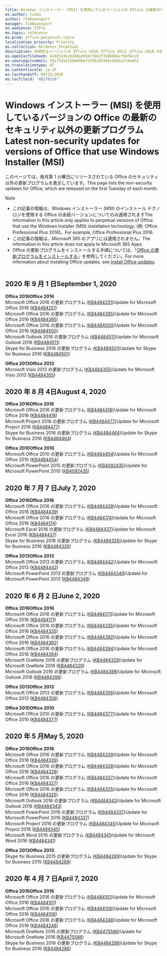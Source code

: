 ```yaml
---
title: Windows インストーラー (MSI) を使用しているバージョンの Office の最新のセキュリティ以外の更新プログラム
ms.author: timda
author: TimDavenport
manager: TimDavenport
ms.audience: ITPro
ms.topic: reference
ms.prod: office-perpetual-itpro
localization_priority: Priority
ms.collection: RelNotes_Perpetual
description: 永続的なバージョンの Office 2016、Office 2013、Office 2010 の最新のセキュリティ以外の更新プログラム情報へのリンクを IT 技術者に提供します
ms.openlocfilehash: 53d2533ecb240ad91b77662f3586804cf68f6cc9
ms.sourcegitcommit: 591f5da255de896ef3156108349c6d2eaf34ed54
ms.translationtype: HT
ms.contentlocale: ja-JP
ms.lasthandoff: 09/22/2020
ms.locfileid: "48174526"
---
```

# <a name="latest-non-security-updates-for-versions-of-office-that-use-windows-installer-msi"></a><span data-ttu-id="6868d-103">Windows インストーラー (MSI) を使用しているバージョンの Office の最新のセキュリティ以外の更新プログラム</span><span class="sxs-lookup"><span data-stu-id="6868d-103">Latest non-security updates for versions of Office that use Windows Installer (MSI)</span></span>

<span data-ttu-id="6868d-104">このページでは、毎月第 1 火曜日にリリースされている Office のセキュリティ以外の更新プログラムを表示しています。</span><span class="sxs-lookup"><span data-stu-id="6868d-104">This page lists the non-security updates for Office, which are released on the first Tuesday of each month.</span></span>

> [!NOTE]
> - <span data-ttu-id="6868d-105">この記事の情報は、Windows インストーラー (MSI) のインストール テクノロジを使用する Office の永続バージョンについてのみ適用されます</span><span class="sxs-lookup"><span data-stu-id="6868d-105">The information in this article only applies to perpetual versions of Office that use the Windows Installer (MSI) installation technology.</span></span> <span data-ttu-id="6868d-106">(例: Office Professional Plus 2016)。</span><span class="sxs-lookup"><span data-stu-id="6868d-106">For example, Office Professional Plus 2016.</span></span>
> - <span data-ttu-id="6868d-107">この記事の情報は、Microsoft 365 のアプリには適用されません。</span><span class="sxs-lookup"><span data-stu-id="6868d-107">The information in this article does not apply to Microsoft 365 Apps.</span></span>
> - <span data-ttu-id="6868d-108">Office の更新プログラムをインストールする手順については、「[Office の更新プログラムをインストールする](https://support.office.com/article/2ab296f3-7f03-43a2-8e50-46de917611c5)」を参照してください。</span><span class="sxs-lookup"><span data-stu-id="6868d-108">For more information about installing Office updates, see [Install Office updates](https://support.office.com/article/2ab296f3-7f03-43a2-8e50-46de917611c5).</span></span>
<br/><br/>

## <a name="september-1-2020"></a><span data-ttu-id="6868d-109">2020 年 9 月 1 日</span><span class="sxs-lookup"><span data-stu-id="6868d-109">September 1, 2020</span></span>
<span data-ttu-id="6868d-110">**Office 2016**</span><span class="sxs-lookup"><span data-stu-id="6868d-110">**Office 2016**</span></span><br/>
<span data-ttu-id="6868d-111">Microsoft Office 2016 の更新プログラム ([KB4484251](https://support.microsoft.com/help/4484251))</span><span class="sxs-lookup"><span data-stu-id="6868d-111">Update for Microsoft Office 2016 ([KB4484251](https://support.microsoft.com/help/4484251))</span></span><br/>
<span data-ttu-id="6868d-112">Microsoft Office 2016 の更新プログラム ([KB4484395](https://support.microsoft.com/help/4484395))</span><span class="sxs-lookup"><span data-stu-id="6868d-112">Update for Microsoft Office 2016 ([KB4484395](https://support.microsoft.com/help/4484395))</span></span><br/> <span data-ttu-id="6868d-113">Microsoft Office 2016 の更新プログラム ([KB4484500](https://support.microsoft.com/help/4484500))</span><span class="sxs-lookup"><span data-stu-id="6868d-113">Update for Microsoft Office 2016 ([KB4484500](https://support.microsoft.com/help/4484500))</span></span> <br/>
<span data-ttu-id="6868d-114">Microsoft Outlook 2016 の更新プログラム ([KB4484511](https://support.microsoft.com/help/4484511))</span><span class="sxs-lookup"><span data-stu-id="6868d-114">Update for Microsoft Outlook 2016 ([KB4484511](https://support.microsoft.com/help/4484511))</span></span> <br/>
<span data-ttu-id="6868d-115">Skype for Business 2016 の更新プログラム ([KB4484501](https://support.microsoft.com/help/4484501))</span><span class="sxs-lookup"><span data-stu-id="6868d-115">Update for Skype for Business 2016 ([KB4484501](https://support.microsoft.com/help/4484501))</span></span> <br/>

<span data-ttu-id="6868d-116">**Office 2013**</span><span class="sxs-lookup"><span data-stu-id="6868d-116">**Office 2013**</span></span><br/>
<span data-ttu-id="6868d-117">Microsoft Visio 2013 の更新プログラム ([KB4484355](https://support.microsoft.com/help/4484355))</span><span class="sxs-lookup"><span data-stu-id="6868d-117">Update for Microsoft Visio 2013 ([KB4484355](https://support.microsoft.com/help/4484355))</span></span><br/>

## <a name="august-4-2020"></a><span data-ttu-id="6868d-118">2020 年 8 月 4日</span><span class="sxs-lookup"><span data-stu-id="6868d-118">August 4, 2020</span></span>

<span data-ttu-id="6868d-119">**Office 2016**</span><span class="sxs-lookup"><span data-stu-id="6868d-119">**Office 2016**</span></span><br/>
<span data-ttu-id="6868d-120">Microsoft Office 2016 の更新プログラム ([KB4484418](https://support.microsoft.com/help/4484418))</span><span class="sxs-lookup"><span data-stu-id="6868d-120">Update for Microsoft Office 2016 ([KB4484418](https://support.microsoft.com/help/4484418))</span></span><br/> <span data-ttu-id="6868d-121">Microsoft Project 2016 の更新プログラム ([KB4484477](https://support.microsoft.com/help/4484477))</span><span class="sxs-lookup"><span data-stu-id="6868d-121">Update for Microsoft Project 2016 ([KB4484477](https://support.microsoft.com/help/4484477))</span></span><br/>
<span data-ttu-id="6868d-122">Skype for Business 2016 の更新プログラム ([KB4484464](https://support.microsoft.com/help/4484464))</span><span class="sxs-lookup"><span data-stu-id="6868d-122">Update for Skype for Business 2016 ([KB4484464](https://support.microsoft.com/help/4484464))</span></span><br/> 

<span data-ttu-id="6868d-123">**Office 2010**</span><span class="sxs-lookup"><span data-stu-id="6868d-123">**Office 2010**</span></span><br/>
<span data-ttu-id="6868d-124">Microsoft Office 2010 の更新プログラム ([KB4484454](https://support.microsoft.com/help/4484454))</span><span class="sxs-lookup"><span data-stu-id="6868d-124">Update for Microsoft Office 2010 ([KB4484454](https://support.microsoft.com/help/4484454))</span></span><br/> <span data-ttu-id="6868d-125">Microsoft PowerPoint 2010 の更新プログラム ([KB4092435](https://support.microsoft.com/help/4092435))</span><span class="sxs-lookup"><span data-stu-id="6868d-125">Update for Microsoft PowerPoint 2010 ([KB4092435](https://support.microsoft.com/help/4092435))</span></span><br/> 

## <a name="july-7-2020"></a><span data-ttu-id="6868d-126">2020 年 7 月 7 日</span><span class="sxs-lookup"><span data-stu-id="6868d-126">July 7, 2020</span></span>

<span data-ttu-id="6868d-127">**Office 2016**</span><span class="sxs-lookup"><span data-stu-id="6868d-127">**Office 2016**</span></span><br/>
<span data-ttu-id="6868d-128">Microsoft Office 2016 の更新プログラム ([KB4484439](https://support.microsoft.com/help/4484439))</span><span class="sxs-lookup"><span data-stu-id="6868d-128">Update for Microsoft Office 2016 ([KB4484439](https://support.microsoft.com/help/4484439))</span></span><br/> <span data-ttu-id="6868d-129">Microsoft Office 2016 の更新プログラム ([KB4484174](https://support.microsoft.com/help/4484174))</span><span class="sxs-lookup"><span data-stu-id="6868d-129">Update for Microsoft Office 2016 ([KB4484174](https://support.microsoft.com/help/4484174))</span></span><br/> <span data-ttu-id="6868d-130">Microsoft Excel 2016 の更新プログラム ([KB4484437](https://support.microsoft.com/help/4484437))</span><span class="sxs-lookup"><span data-stu-id="6868d-130">Update for Microsoft Excel 2016 ([KB4484437](https://support.microsoft.com/help/4484437))</span></span><br/>
<span data-ttu-id="6868d-131">Skype for Business 2016 の更新プログラム ([KB4484326](https://support.microsoft.com/help/4484326))</span><span class="sxs-lookup"><span data-stu-id="6868d-131">Update for Skype for Business 2016 ([KB4484326](https://support.microsoft.com/help/4484326))</span></span><br/> 

<span data-ttu-id="6868d-132">**Office 2013**</span><span class="sxs-lookup"><span data-stu-id="6868d-132">**Office 2013**</span></span><br/>
<span data-ttu-id="6868d-133">Microsoft Office 2013 の更新プログラム ([KB4484442](https://support.microsoft.com/help/4484442))</span><span class="sxs-lookup"><span data-stu-id="6868d-133">Update for Microsoft Office 2013 ([KB4484442](https://support.microsoft.com/help/4484442))</span></span><br/> <span data-ttu-id="6868d-134">Microsoft PowerPoint 2013 の更新プログラム ([KB4484349](https://support.microsoft.com/help/4484349))</span><span class="sxs-lookup"><span data-stu-id="6868d-134">Update for Microsoft PowerPoint 2013 ([KB4484349](https://support.microsoft.com/help/4484349))</span></span><br/> 


## <a name="june-2-2020"></a><span data-ttu-id="6868d-135">2020 年 6 月 2 日</span><span class="sxs-lookup"><span data-stu-id="6868d-135">June 2, 2020</span></span>

<span data-ttu-id="6868d-136">**Office 2016**</span><span class="sxs-lookup"><span data-stu-id="6868d-136">**Office 2016**</span></span><br/>
<span data-ttu-id="6868d-137">Microsoft Office 2016 の更新プログラム ([KB4484171](https://support.microsoft.com/help/4484171))</span><span class="sxs-lookup"><span data-stu-id="6868d-137">Update for Microsoft Office 2016 ([KB4484171](https://support.microsoft.com/help/4484171))</span></span><br/> <span data-ttu-id="6868d-138">Microsoft Office 2016 の更新プログラム ([KB4484335](https://support.microsoft.com/help/4484335))</span><span class="sxs-lookup"><span data-stu-id="6868d-138">Update for Microsoft Office 2016 ([KB4484335](https://support.microsoft.com/help/4484335))</span></span><br/> <span data-ttu-id="6868d-139">Microsoft Office 2016 の更新プログラム ([KB4484392](https://support.microsoft.com/help/4484392))</span><span class="sxs-lookup"><span data-stu-id="6868d-139">Update for Microsoft Office 2016 ([KB4484392](https://support.microsoft.com/help/4484392))</span></span><br/> <span data-ttu-id="6868d-140">Microsoft Office 2016 の更新プログラム ([KB4484394](https://support.microsoft.com/help/4484394))</span><span class="sxs-lookup"><span data-stu-id="6868d-140">Update for Microsoft Office 2016 ([KB4484394](https://support.microsoft.com/help/4484394))</span></span><br/> <span data-ttu-id="6868d-141">Microsoft OneNote 2016 の更新プログラム ([KB4484329](https://support.microsoft.com/help/4484329))</span><span class="sxs-lookup"><span data-stu-id="6868d-141">Update for Microsoft OneNote 2016 ([KB4484329](https://support.microsoft.com/help/4484329))</span></span><br/>
<span data-ttu-id="6868d-142">Microsoft Outlook 2016 の更新プログラム ([KB4484398](https://support.microsoft.com/help/4484398))</span><span class="sxs-lookup"><span data-stu-id="6868d-142">Update for Microsoft Outlook 2016 ([KB4484398](https://support.microsoft.com/help/4484398))</span></span><br/> 

<span data-ttu-id="6868d-143">**Office 2013**</span><span class="sxs-lookup"><span data-stu-id="6868d-143">**Office 2013**</span></span><br/>
<span data-ttu-id="6868d-144">Microsoft Office 2013 の更新プログラム ([KB4484356](https://support.microsoft.com/help/4484356))</span><span class="sxs-lookup"><span data-stu-id="6868d-144">Update for Microsoft Office 2013 ([KB4484356](https://support.microsoft.com/help/4484356))</span></span><br/> 

<span data-ttu-id="6868d-145">**Office 2010**</span><span class="sxs-lookup"><span data-stu-id="6868d-145">**Office 2010**</span></span><br/>
<span data-ttu-id="6868d-146">Microsoft Office 2010 の更新プログラム ([KB4484377](https://support.microsoft.com/help/4484377))</span><span class="sxs-lookup"><span data-stu-id="6868d-146">Update for Microsoft Office 2010 ([KB4484377](https://support.microsoft.com/help/4484377))</span></span><br/> 


## <a name="may-5-2020"></a><span data-ttu-id="6868d-147">2020 年 5 月</span><span class="sxs-lookup"><span data-stu-id="6868d-147">May 5, 2020</span></span>

<span data-ttu-id="6868d-148">**Office 2016**</span><span class="sxs-lookup"><span data-stu-id="6868d-148">**Office 2016**</span></span><br/>
<span data-ttu-id="6868d-149">Microsoft Office 2016 の更新プログラム ([KB4484339](https://support.microsoft.com/help/4484339))</span><span class="sxs-lookup"><span data-stu-id="6868d-149">Update for Microsoft Office 2016 ([KB4484339](https://support.microsoft.com/help/4484339))</span></span><br/> <span data-ttu-id="6868d-150">Microsoft Office 2016 の更新プログラム ([KB4484328](https://support.microsoft.com/help/4484328))</span><span class="sxs-lookup"><span data-stu-id="6868d-150">Update for Microsoft Office 2016 ([KB4484328](https://support.microsoft.com/help/4484328))</span></span><br/> <span data-ttu-id="6868d-151">Microsoft Office 2016 の更新プログラム ([KB4484327](https://support.microsoft.com/help/4484327))</span><span class="sxs-lookup"><span data-stu-id="6868d-151">Update for Microsoft Office 2016 ([KB4484327](https://support.microsoft.com/help/4484327))</span></span><br/> <span data-ttu-id="6868d-152">Microsoft Office 2016 の更新プログラム ([KB4484325](https://support.microsoft.com/help/4484325))</span><span class="sxs-lookup"><span data-stu-id="6868d-152">Update for Microsoft Office 2016 ([KB4484325](https://support.microsoft.com/help/4484325))</span></span><br/> <span data-ttu-id="6868d-153">Microsoft Outlook 2016 の更新プログラム ([KB4484343](https://support.microsoft.com/help/4484343))</span><span class="sxs-lookup"><span data-stu-id="6868d-153">Update for Microsoft Outlook 2016 ([KB4484343](https://support.microsoft.com/help/4484343))</span></span><br/> <span data-ttu-id="6868d-154">Microsoft PowerPoint 2016 の更新プログラム ([KB4484337](https://support.microsoft.com/help/4484337))</span><span class="sxs-lookup"><span data-stu-id="6868d-154">Update for Microsoft PowerPoint 2016 ([KB4484337](https://support.microsoft.com/help/4484337))</span></span><br/> <span data-ttu-id="6868d-155">Microsoft Project 2016 の更新プログラム ([KB4484345](https://support.microsoft.com/help/4484345))</span><span class="sxs-lookup"><span data-stu-id="6868d-155">Update for Microsoft Project 2016 ([KB4484345](https://support.microsoft.com/help/4484345))</span></span><br/> <span data-ttu-id="6868d-156">Microsoft Word 2016 の更新プログラム ([KB4484341](https://support.microsoft.com/help/4484341))</span><span class="sxs-lookup"><span data-stu-id="6868d-156">Update for Microsoft Word 2016 ([KB4484341](https://support.microsoft.com/help/4484341))</span></span><br/> 


<span data-ttu-id="6868d-157">**Office 2013**</span><span class="sxs-lookup"><span data-stu-id="6868d-157">**Office 2013**</span></span><br/>
<span data-ttu-id="6868d-158">Skype for Business 2015 の更新プログラム ([KB4484289](https://support.microsoft.com/help/4484289))</span><span class="sxs-lookup"><span data-stu-id="6868d-158">Update for Skype for Business 2015 ([KB4484289](https://support.microsoft.com/help/4484289))</span></span><br/>

## <a name="april-7-2020"></a><span data-ttu-id="6868d-159">2020 年 4 月 7 日</span><span class="sxs-lookup"><span data-stu-id="6868d-159">April 7, 2020</span></span>

<span data-ttu-id="6868d-160">**Office 2016**</span><span class="sxs-lookup"><span data-stu-id="6868d-160">**Office 2016**</span></span><br/>
<span data-ttu-id="6868d-161">Microsoft Office 2016 の更新プログラム ([KB4484101](https://support.microsoft.com/help/4484101))</span><span class="sxs-lookup"><span data-stu-id="6868d-161">Update for Microsoft Office 2016 ([KB4484101](https://support.microsoft.com/help/4484101))</span></span><br/>
<span data-ttu-id="6868d-162">Microsoft Office 2016 の更新プログラム ([KB4484106](https://support.microsoft.com/help/4484106))</span><span class="sxs-lookup"><span data-stu-id="6868d-162">Update for Microsoft Office 2016 ([KB4484106](https://support.microsoft.com/help/4484106))</span></span><br/>
<span data-ttu-id="6868d-163">Microsoft Office 2016 の更新プログラム ([KB4484248](https://support.microsoft.com/help/4484248))</span><span class="sxs-lookup"><span data-stu-id="6868d-163">Update for Microsoft Office 2016 ([KB4484248](https://support.microsoft.com/help/4484248))</span></span><br/>
<span data-ttu-id="6868d-164">Microsoft OneNote 2016 の更新プログラム ([KB4475586](https://support.microsoft.com/help/4475586))</span><span class="sxs-lookup"><span data-stu-id="6868d-164">Update for Microsoft OneNote 2016 ([KB4475586](https://support.microsoft.com/help/4475586))</span></span><br/>
<span data-ttu-id="6868d-165">Skype for Business 2016 の更新プログラム ([KB4484286](https://support.microsoft.com/help/4484286))</span><span class="sxs-lookup"><span data-stu-id="6868d-165">Update for Skype for Business 2016 ([KB4484286](https://support.microsoft.com/help/4484286))</span></span> <br/>

<br/>

 
